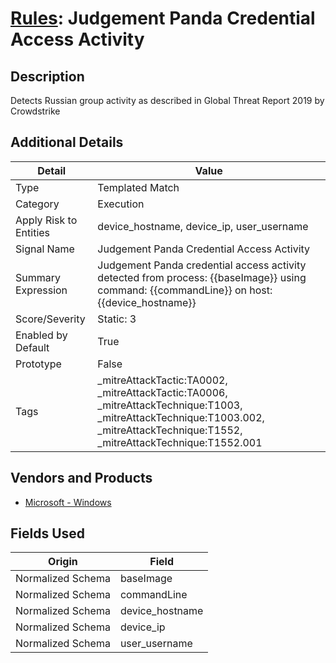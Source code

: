 # [Rules](README.md): Judgement Panda Credential Access Activity

## Description
Detects Russian group activity as described in Global Threat Report 2019 by Crowdstrike

## Additional Details
|Detail|Value|
|----|----|
|Type|Templated Match|
|Category|Execution|
|Apply Risk to Entities|device_hostname, device_ip, user_username|
|Signal Name|Judgement Panda Credential Access Activity|
|Summary Expression|Judgement Panda credential access activity detected from process: {{baseImage}} using command: {{commandLine}} on host: {{device_hostname}}|
|Score/Severity|Static: 3|
|Enabled by Default|True|
|Prototype|False|
|Tags|_mitreAttackTactic:TA0002, _mitreAttackTactic:TA0006, _mitreAttackTechnique:T1003, _mitreAttackTechnique:T1003.002, _mitreAttackTechnique:T1552, _mitreAttackTechnique:T1552.001|
## Vendors and Products
- [Microsoft - Windows](../products/1ff7546c-cb36-4a24-87f7-89d2cecc5761.md)


## Fields Used

|Origin|Field|
|----|----|
|Normalized Schema|baseImage|
|Normalized Schema|commandLine|
|Normalized Schema|device_hostname|
|Normalized Schema|device_ip|
|Normalized Schema|user_username|


